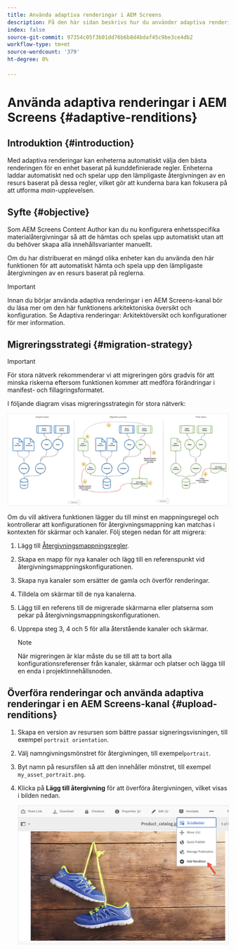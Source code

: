 ```yaml
---
title: Använda adaptiva renderingar i AEM Screens
description: På den här sidan beskrivs hur du använder adaptiva renderingar i AEM Screens.
index: false
source-git-commit: 97354c05f3b01dd76b6b8d4bdaf45c9be3ce4db2
workflow-type: tm+mt
source-wordcount: '379'
ht-degree: 0%

---
```


# Använda adaptiva renderingar i AEM Screens {#adaptive-renditions}

## Introduktion {#introduction}

Med adaptiva renderingar kan enheterna automatiskt välja den bästa renderingen för en enhet baserat på kunddefinierade regler. Enheterna laddar automatiskt ned och spelar upp den lämpligaste återgivningen av en resurs baserat på dessa regler, vilket gör att kunderna bara kan fokusera på att utforma *main*-upplevelsen.

## Syfte {#objective}

Som AEM Screens Content Author kan du nu konfigurera enhetsspecifika materialåtergivningar så att de hämtas och spelas upp automatiskt utan att du behöver skapa alla innehållsvarianter manuellt.

Om du har distribuerat en mängd olika enheter kan du använda den här funktionen för att automatiskt hämta och spela upp den lämpligaste återgivningen av en resurs baserat på reglerna.

>[!IMPORTANT]
>Innan du börjar använda adaptiva renderingar i en AEM Screens-kanal bör du läsa mer om den här funktionens arkitektoniska översikt och konfiguration. Se Adaptiva renderingar: Arkitektöversikt och konfigurationer för mer information.

## Migreringsstrategi {#migration-strategy}

>[!IMPORTANT]
>För stora nätverk rekommenderar vi att migreringen görs gradvis för att minska riskerna eftersom funktionen kommer att medföra förändringar i manifest- och fillagringsformatet.

I följande diagram visas migreringsstrategin för stora nätverk:

![bild](/help/user-guide/assets/adaptive-renditions/migration-strategy1.png)

Om du vill aktivera funktionen lägger du till minst en mappningsregel och kontrollerar att konfigurationen för återgivningsmappning kan matchas i kontexten för skärmar och kanaler. Följ stegen nedan för att migrera:

1. Lägg till [Återgivningsmappningsregler](/help/user-guide/adaptive-renditions.md).
1. Skapa en mapp för nya kanaler och lägg till en referenspunkt vid återgivningsmappningskonfigurationen.
1. Skapa nya kanaler som ersätter de gamla och överför renderingar.
1. Tilldela om skärmar till de nya kanalerna.
1. Lägg till en referens till de migrerade skärmarna eller platserna som pekar på återgivningsmappningskonfigurationen.
1. Upprepa steg 3, 4 och 5 för alla återstående kanaler och skärmar.

   >[!NOTE]
   >När migreringen är klar måste du se till att ta bort alla konfigurationsreferenser från kanaler, skärmar och platser och lägga till en enda i projektinnehållsnoden.


## Överföra renderingar och använda adaptiva renderingar i en AEM Screens-kanal {#upload-renditions}

1. Skapa en version av resursen som bättre passar signeringsvisningen, till exempel `portrait orientation`.

1. Välj namngivningsmönstret för återgivningen, till exempel`portrait`.

1. Byt namn på resursfilen så att den innehåller mönstret, till exempel `my_asset_portrait.png`.

1. Klicka på **Lägg till återgivning** för att överföra återgivningen, vilket visas i bilden nedan.

   ![bild](/help/user-guide/assets/adaptive-renditions/add-rendition.png)